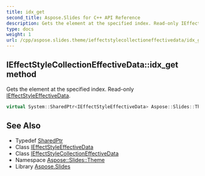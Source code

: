 ```yaml
---
title: idx_get
second_title: Aspose.Slides for C++ API Reference
description: Gets the element at the specified index. Read-only IEffectStyleEffectiveData.
type: docs
weight: 1
url: /cpp/aspose.slides.theme/ieffectstylecollectioneffectivedata/idx_get/
---
```

## IEffectStyleCollectionEffectiveData::idx_get method


Gets the element at the specified index. Read-only [IEffectStyleEffectiveData](../../ieffectstyleeffectivedata/).

```cpp
virtual System::SharedPtr<IEffectStyleEffectiveData> Aspose::Slides::Theme::IEffectStyleCollectionEffectiveData::idx_get(int32_t index)=0
```

## See Also

* Typedef [SharedPtr](../../../system/sharedptr/)
* Class [IEffectStyleEffectiveData](../../ieffectstyleeffectivedata/)
* Class [IEffectStyleCollectionEffectiveData](../)
* Namespace [Aspose::Slides::Theme](../../)
* Library [Aspose.Slides](../../../)

